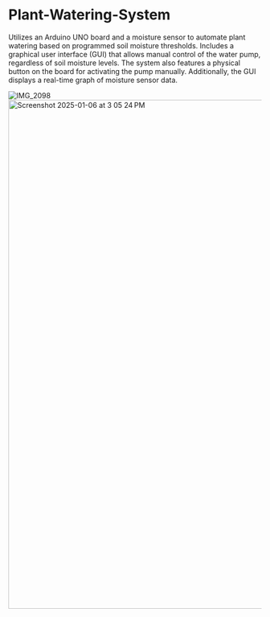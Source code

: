 # Plant-Watering-System

Utilizes an Arduino UNO board and a moisture sensor to automate plant watering based on programmed soil moisture thresholds. Includes a graphical user interface (GUI) that allows manual control of the water pump, regardless of soil moisture levels. The system also features a physical button on the board for activating the pump manually. Additionally, the GUI displays a real-time graph of moisture sensor data.


![IMG_2098](https://github.com/user-attachments/assets/04be2f38-2088-43ad-b54d-cc2d86c750c1)
<img width="1011" alt="Screenshot 2025-01-06 at 3 05 24 PM" src="https://github.com/user-attachments/assets/050873b3-e856-4860-bffa-e354eda8910c" />
